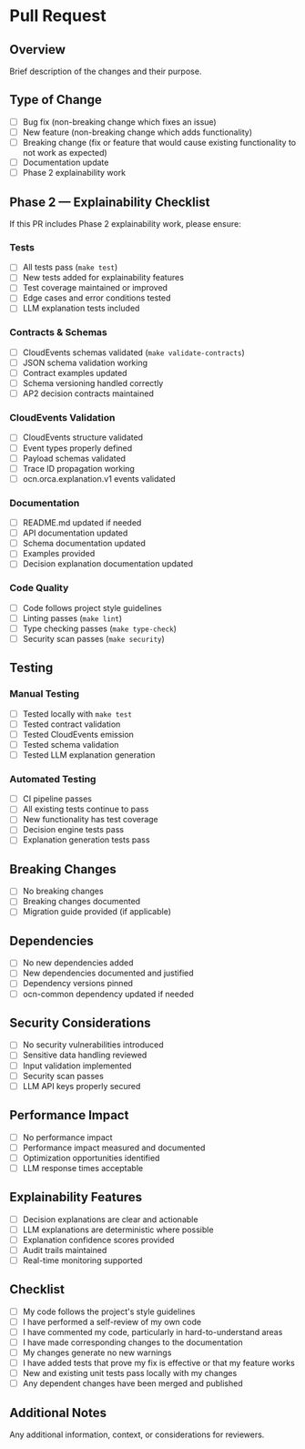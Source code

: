 # Pull Request

## Overview

Brief description of the changes and their purpose.

## Type of Change

- [ ] Bug fix (non-breaking change which fixes an issue)
- [ ] New feature (non-breaking change which adds functionality)
- [ ] Breaking change (fix or feature that would cause existing functionality to not work as expected)
- [ ] Documentation update
- [ ] Phase 2 explainability work

## Phase 2 — Explainability Checklist

If this PR includes Phase 2 explainability work, please ensure:

### Tests
- [ ] All tests pass (`make test`)
- [ ] New tests added for explainability features
- [ ] Test coverage maintained or improved
- [ ] Edge cases and error conditions tested
- [ ] LLM explanation tests included

### Contracts & Schemas
- [ ] CloudEvents schemas validated (`make validate-contracts`)
- [ ] JSON schema validation working
- [ ] Contract examples updated
- [ ] Schema versioning handled correctly
- [ ] AP2 decision contracts maintained

### CloudEvents Validation
- [ ] CloudEvents structure validated
- [ ] Event types properly defined
- [ ] Payload schemas validated
- [ ] Trace ID propagation working
- [ ] ocn.orca.explanation.v1 events validated

### Documentation
- [ ] README.md updated if needed
- [ ] API documentation updated
- [ ] Schema documentation updated
- [ ] Examples provided
- [ ] Decision explanation documentation updated

### Code Quality
- [ ] Code follows project style guidelines
- [ ] Linting passes (`make lint`)
- [ ] Type checking passes (`make type-check`)
- [ ] Security scan passes (`make security`)

## Testing

### Manual Testing
- [ ] Tested locally with `make test`
- [ ] Tested contract validation
- [ ] Tested CloudEvents emission
- [ ] Tested schema validation
- [ ] Tested LLM explanation generation

### Automated Testing
- [ ] CI pipeline passes
- [ ] All existing tests continue to pass
- [ ] New functionality has test coverage
- [ ] Decision engine tests pass
- [ ] Explanation generation tests pass

## Breaking Changes

- [ ] No breaking changes
- [ ] Breaking changes documented
- [ ] Migration guide provided (if applicable)

## Dependencies

- [ ] No new dependencies added
- [ ] New dependencies documented and justified
- [ ] Dependency versions pinned
- [ ] ocn-common dependency updated if needed

## Security Considerations

- [ ] No security vulnerabilities introduced
- [ ] Sensitive data handling reviewed
- [ ] Input validation implemented
- [ ] Security scan passes
- [ ] LLM API keys properly secured

## Performance Impact

- [ ] No performance impact
- [ ] Performance impact measured and documented
- [ ] Optimization opportunities identified
- [ ] LLM response times acceptable

## Explainability Features

- [ ] Decision explanations are clear and actionable
- [ ] LLM explanations are deterministic where possible
- [ ] Explanation confidence scores provided
- [ ] Audit trails maintained
- [ ] Real-time monitoring supported

## Checklist

- [ ] My code follows the project's style guidelines
- [ ] I have performed a self-review of my own code
- [ ] I have commented my code, particularly in hard-to-understand areas
- [ ] I have made corresponding changes to the documentation
- [ ] My changes generate no new warnings
- [ ] I have added tests that prove my fix is effective or that my feature works
- [ ] New and existing unit tests pass locally with my changes
- [ ] Any dependent changes have been merged and published

## Additional Notes

Any additional information, context, or considerations for reviewers.
